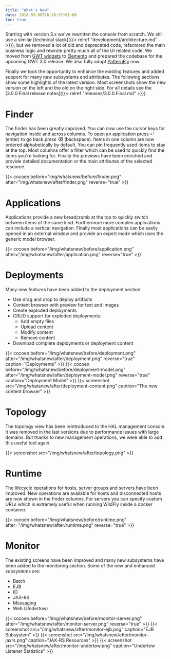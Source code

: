 ```yaml
---
title: "What's New"
date: 2018-03-08T16:28:57+01:00
toc: true
---
```

Starting with version 3.x we've rewritten the console from scratch. We still use a similar [technical stack]({{< relref "development/architecture.md" >}}), but we removed a lot of old and deprecated code, refactored the main business logic and rewrote pretty much all of the UI related code. We moved from [GWT widgets](http://www.gwtproject.org/doc/latest/RefWidgetGallery.html) to [Elemento](https://github.com/hal/elemento) and prepared the codebase for the upcoming GWT 3.0 release. We also fully adopt [PatternFly](https://www.patternfly.org/) now.  

Finally we took the opportunity to enhance the existing features and added support for many new subsystems and attributes. The following sections show some highlights of the latest version. Most screenshots show the new version on the left and the old on the right side. For all details see the [3.0.0.Final release notes]({{< relref "releases/3.0.0.Final.md" >}}). 

# Finder

The finder has been greatly improved. You can now use the cursor keys for navigation inside and across columns. To open an application press ↵ (enter) to go back press ⌫ (backspace). Items in one column are now ordered alphabetically by default. You can pin frequently used items to stay at the top. Most columns offer a filter which can be used to quickly find the items you're looking for. Finally the previews have been enriched and provide detailed documentation or the main attributes of the selected resource. 

{{< cocoen before="img/whatsnew/before/finder.png" after="img/whatsnew/after/finder.png" reverse="true" >}} 

# Applications

Applications provide a new breadcrumb at the top to quickly switch between items of the same kind. Furthermore more complex applications can include a vertical navigation. Finally most applications can be easily opened in an external window and provide an expert mode which uses the generic model browser.  

{{< cocoen before="/img/whatsnew/before/application.png" after="/img/whatsnew/after/application.png" reverse="true" >}} 

# Deployments

Many new features have been added to the deployment section: 

- Use drag and drop to deploy artifacts
- Content browser with preview for text and images
- Create exploded deployments
- CRUD support for exploded deployments:
  - Add empty files
  - Upload content
  - Modify content
  - Remove content
- Download complete deployments or deployment content
 
{{< cocoen before="/img/whatsnew/before/deployment.png" after="/img/whatsnew/after/deployment.png" reverse="true" caption="Deployments" >}} 
{{< cocoen before="/img/whatsnew/before/deployment-model.png" after="/img/whatsnew/after/deployment-model.png" reverse="true" caption="Deployment Model" >}} 
{{< screenshot src="/img/whatsnew/after/deployment-content.png" caption="The new content browser" >}}

# Topology

The topology view has been reintroduced to the HAL management console. It was removed in the last versions due to performance issues with large domains. But thanks to new management operations, we were able to add this useful tool again.

{{< screenshot src="/img/whatsnew/after/topology.png" >}}

# Runtime

The lifecycle operations for hosts, server groups and servers have been improved. New operations are available for hosts and disconnected hosts are now shown in the finder columns. For servers you can specify custom URLs which is extremely useful when running WildFly inside a docker container.

{{< cocoen before="/img/whatsnew/before/runtime.png" after="/img/whatsnew/after/runtime.png" reverse="true" >}} 

# Monitor

The existing screens have been improved and many new subsystems have been added to the monitoring section. Some of the new and enhanced subsystems are:

- Batch
- EJB
- IO
- JAX-RS
- Messaging
- Web (Undertow)

{{< cocoen before="/img/whatsnew/before/monitor-server.png" after="/img/whatsnew/after/monitor-server.png" reverse="true" >}} 
{{< screenshot src="/img/whatsnew/after/monitor-ejb.png" caption="EJB Subsystem" >}}
{{< screenshot src="/img/whatsnew/after/monitor-jaxrs.png" caption="JAX-RS Resources" >}}
{{< screenshot src="/img/whatsnew/after/monitor-undertow.png" caption="Undertow Listener Statistics" >}}

